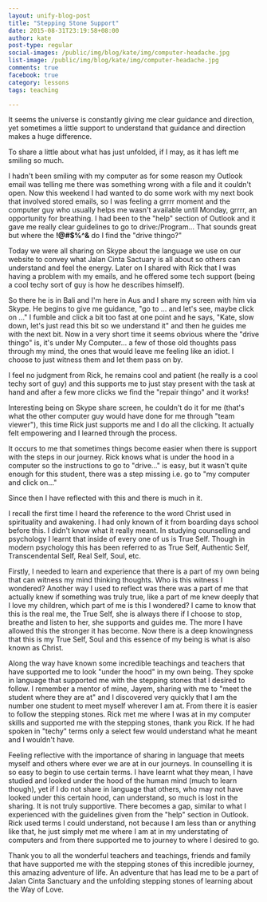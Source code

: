 ```yaml
---
layout: unify-blog-post
title: "Stepping Stone Support"
date: 2015-08-31T23:19:58+08:00
author: kate
post-type: regular
social-images: /public/img/blog/kate/img/computer-headache.jpg
list-image: /public/img/blog/kate/img/computer-headache.jpg
comments: true
facebook: true
category: lessons
tags: teaching

---
```


It seems the universe is constantly giving me clear guidance and direction,
yet sometimes a little support to understand that guidance and direction makes
a huge difference.

To share a little about what has just unfolded, if I may, as it has left me
smiling so much.

I hadn't been smiling with my computer as for some reason my Outlook email was
telling me there was something wrong with a file and it couldn't open. Now this
weekend I had wanted to do some work with my next book that involved stored
emails, so I was feeling a grrrr moment and the computer guy who usually helps
me wasn't available until Monday, grrrr, an opportunity for breathing. I had
been to the "help" section of Outlook and it gave me really clear
guidelines to go to drive:/Program... That sounds great but where the **!@#$%^&** do
I find the "drive thingo?"

Today we were all sharing on Skype about the language we use on our website to
convey what Jalan Cinta Sactuary is all about so others can understand and
feel the energy. Later on I shared with Rick that I was having a problem with
my emails, and he offered some tech support (being a cool techy sort of guy is
how he describes himself).

So there he is in Bali and I'm here in Aus and
I share my screen with him via Skype. He begins to give me guidance, "go to
... and let's see, maybe click on ..." I fumble and click a bit too fast
at one point and he says, "Kate, slow down, let's just read this bit so we
understand it" and then he guides me with the next bit. Now in a very short
time it seems obvious where the "drive thingo" is, it's under My Computer...
a few of those old thoughts pass through my mind, the ones that would leave me
feeling like an idiot. I choose to just witness them and let them pass on by.

I feel no judgment from Rick, he remains cool and patient (he really is a cool
techy sort of guy) and this supports me to just stay present with the task at
hand and after a few more clicks we find the "repair thingo" and it works!

Interesting being on Skype share screen, he couldn't do it for me (that's what
the other computer guy would have done for me through "team viewer"), this time
Rick just supports me and I do all the clicking. It actually felt
empowering and I learned through the process.

It occurs to me that sometimes things become easier when there is support with
the steps in our journey. Rick knows what is under the hood in a computer so
the instructions to go to "drive..." is easy, but it wasn't quite enough for
this student, there was a step missing i.e. go to "my computer and click
on..."

Since then I have reflected with this and there is much in it.

I recall the first time I heard the reference to the word Christ used in
spirituality and awakening. I had only known of it from boarding days school
before this. I didn't know what it really meant. In studying counselling and
psychology I learnt that inside of every one of us is True Self. Though in
modern psychology this has been referred to as True Self, Authentic Self,
Transcendental Self, Real Self, Soul, etc.

Firstly, I needed to learn and experience that there is a part of my own being
that can witness my mind thinking thoughts. Who is this witness
I wondered? Another way I used to reflect was there was a part of me that
actually knew if something was truly true, like a part of me knew deeply that
I love my children, which part of me is this I wondered? I came to know that
this is the real me, the True Self, she is always there if I choose to stop,
breathe and listen to her, she supports and guides me. The more I have allowed
this the stronger it has become. Now there is a deep knowingness that this is
my True Self, Soul and this essence of my being is what is also known as
Christ.

Along the way have known some incredible teachings and teachers that have
supported me to look "under the hood" in my own being. They spoke in language
that supported me with the stepping stones that I desired to follow.
I remember a mentor of mine, Jayem, sharing with me to "meet the student where
they are at" and I discovered very quickly that I am the number one student to
meet myself wherever I am at. From there it is easier to follow the stepping
stones. Rick met me where I was at in my computer skills and supported me with
the stepping stones, thank you Rick. If he had spoken in "techy" terms only
a select few would understand what he meant and I wouldn't have.

Feeling reflective with the importance of sharing in language that meets myself
and others where ever we are at in our journeys. In counselling it is so easy
to begin to use certain terms. I have learnt what they mean, I have studied and
looked under the hood of the human mind (much to learn though), yet if I do not
share in language that others, who may not have looked under this certain hood,
can understand, so much is lost in the sharing. It is not truly supportive.
There becomes a gap, similar to what I experienced with the guidelines given
from the "help" section in Outlook. Rick used terms I could understand, not
because I am less than or anything like that, he just simply met me where I am
at in my understating of computers and from there supported me to journey to
where I desired to go.

Thank you to all the wonderful teachers and teachings, friends and family that
have supported me with the stepping stones of this incredible journey, this
amazing adventure of life. An adventure that has lead me to be a part of
Jalan Cinta Sanctuary and the unfolding stepping stones of learning about
the Way of Love.

